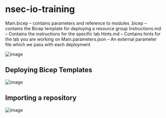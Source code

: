 # nsec-io-training

Main.bicep – contains parameters and reference to modules
<file>.bicep – contains the Bicep template for deploying a resource group
Instructions.md – Contains the instructions for the specific lab
Hints.md – Contains hints for the lab you are working on
Main.parameters.json – An external parameter file which we pass with each deployment
  
  
![image](https://github.com/karimelmel/nsec-io-training/assets/26272119/de34f1f0-0d18-4ece-ac4a-27828d730ceb)

  
## Deploying Bicep Templates
  ![image](https://github.com/karimelmel/nsec-io-training/assets/26272119/de75ac1d-cf4b-4f87-884b-9b6257dc1a76)

## Importing a repository
  ![image](https://github.com/karimelmel/nsec-io-training/assets/26272119/f70629fa-46de-4406-bbe0-6922e6c4aa2f)
